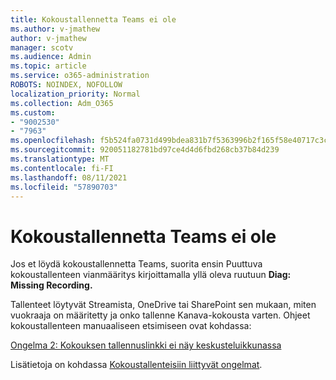 ```yaml
---
title: Kokoustallennetta Teams ei ole
ms.author: v-jmathew
author: v-jmathew
manager: scotv
ms.audience: Admin
ms.topic: article
ms.service: o365-administration
ROBOTS: NOINDEX, NOFOLLOW
localization_priority: Normal
ms.collection: Adm_O365
ms.custom:
- "9002530"
- "7963"
ms.openlocfilehash: f5b524fa0731d499bdea831b7f5363996b2f165f58e40717c3ca8a22dc264397
ms.sourcegitcommit: 920051182781bd97ce4d4d6fbd268cb37b84d239
ms.translationtype: MT
ms.contentlocale: fi-FI
ms.lasthandoff: 08/11/2021
ms.locfileid: "57890703"
---
```

# <a name="cant-find-the-teams-meeting-recording"></a>Kokoustallennetta Teams ei ole

Jos et löydä kokoustallennetta Teams, suorita ensin Puuttuva kokoustallenteen vianmääritys kirjoittamalla yllä oleva ruutuun **Diag: Missing Recording.** 

Tallenteet löytyvät Streamista, OneDrive tai SharePoint sen mukaan, miten vuokraaja on määritetty ja onko tallenne Kanava-kokousta varten. Ohjeet kokoustallenteen manuaaliseen etsimiseen ovat kohdassa: 

[Ongelma 2: Kokouksen tallennuslinkki ei näy keskusteluikkunassa](https://docs.microsoft.com/microsoftteams/troubleshoot/meetings/troubleshoot-meeting-recording-issues#issue-2-the-meeting-recording-link-isnt-visible-in-a-chat-window)

Lisätietoja on kohdassa [Kokoustallenteisiin liittyvät ongelmat](https://docs.microsoft.com/microsoftteams/troubleshoot/meetings/troubleshoot-meeting-recording-issues).
